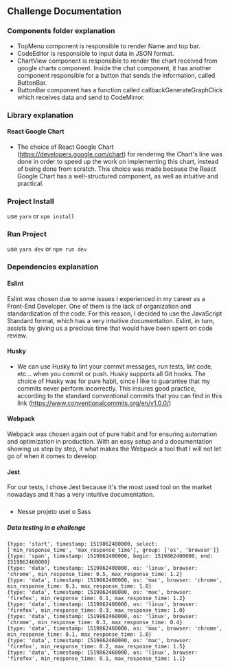 ## Challenge Documentation

### Components folder explanation

- TopMenu component is responsible to render Name and top bar.
- CodeEditor is responsible to input data in JSON format.
- ChartView component is responsible to render the chart received from google charts component. Inside the chat component, it has another component responsible for a button that sends the information, called ButtonBar.
- ButtonBar component has a function called callbackGenerateGraphClick which receives data and send to CodeMirror.

### Library explanation

#### React Google Chart
- The choice of React Google Chart (https://developers.google.com/chart) for rendering the Chart's line was done in order to speed up the work on implementing this chart, instead of being done from scratch. This choice was made because the React Google Chart has a well-structured component, as well as intuitive and practical.

### Project Install

use `yarn` or `npm install`

### Run Project 

use `yarn dev` or `npm run dev`

### Dependencies explanation

#### Eslint
  Eslint was chosen due to some issues I experienced in my career as a Front-End Developer. One of them is the lack of organization and standardization of the code. For this reason, I decided to use the JavaScript Standard format, which has a very intuitive documentation. Eslint, in turn, assists by giving us a precious time that would have been spent on code review.
  
#### Husky
  - We can use Husky to lint your commit messages, run tests, lint code, etc... when you commit or push. Husky supports all Git hooks.
  The choice of Husky was for pure habit, since I like to guarantee that my commits never perform incorrectly. This insures good practice, according to the standard conventional commits that you can find in this link (https://www.conventionalcommits.org/en/v1.0.0/)
#### Webpack
  Webpack was chosen again out of pure habit and for ensuring automation and optimization in production. With an easy setup and a documentation showing us step by step, it what makes the Webpack a tool that I will not let go of when it comes to develop.
#### Jest
  For our tests, I chose Jest because it's the most used tool on the market nowadays and it has a very intuitive documentation.

### 
 - Nesse projeto usei o Sass

##### Data testing in a challenge
``` 
{type: 'start', timestamp: 1519862400000, select: ['min_response_time', 'max_response_time'], group: ['os', 'browser']}
{type: 'span', timestamp: 1519862400000, begin: 1519862400000, end: 1519862460000}
{type: 'data', timestamp: 1519862400000, os: 'linux', browser: 'chrome', min_response_time: 0.5, max_response_time: 1.2}
{type: 'data', timestamp: 1519862400000, os: 'mac', browser: 'chrome', min_response_time: 0.3, max_response_time: 1.0}
{type: 'data', timestamp: 1519862400000, os: 'mac', browser: 'firefox', min_response_time: 0.1, max_response_time: 1.2}
{type: 'data', timestamp: 1519862400000, os: 'linux', browser: 'firefox', min_response_time: 0.3, max_response_time: 1.0}
{type: 'data', timestamp: 1519862460000, os: 'linux', browser: 'chrome', min_response_time: 0.3, max_response_time: 0.4}
{type: 'data', timestamp: 1519862460000, os: 'mac', browser: 'chrome', min_response_time: 0.1, max_response_time: 1.0}
{type: 'data', timestamp: 1519862460000, os: 'mac', browser: 'firefox', min_response_time: 0.2, max_response_time: 1.5}
{type: 'data', timestamp: 1519862460000, os: 'linux', browser: 'firefox', min_response_time: 0.1, max_response_time: 1.1}
```
